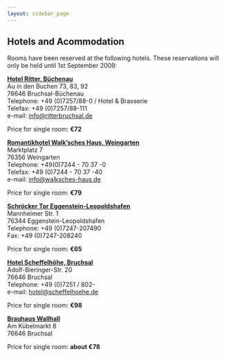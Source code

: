 ```yaml
---
layout: sidebar_page
---
```


## Hotels and Acommodation

Rooms have been reserved at the following hotels. These reservations will only be held until 1st September 2009:

**[Hotel Ritter, Büchenau](http://www.ritterbruchsal.de/)**  
Au in den Buchen 73, 83, 92  
76646 Bruchsal-Büchenau  
Telephone: +49 (0)7257/88-0 / Hotel & Brasserie  
Telefax: +49 (0)7257/88-111  
e-mail: [info@ritterbruchsal.de](mailto:info@ritterbruchsal.de?subject=4M_ICOMM_2009_Conference)  

Price for single room: **€72**  

  

**[Romantikhotel Walk’sches Haus, Weingarten](http://www.walksches-haus.de/)**  
Marktplatz 7  
76356 Weingarten  
Telephone: +49(0)7244 - 70 37 -0  
Telefax: +49 (0)7244 - 70 37 -40   
e-mail: [info@walksches-haus.de](mailto:info@walksches-haus.de?subject=4M_ICOMM_2009_Conference)  

Price for single room: **€79**  
  
  
  
**[Schröcker Tor Eggenstein-Leopoldshafen](http://www.schroeckertor.de/)**  
Mannheimer Str. 1  
76344 Eggenstein-Leopoldshafen  
Telephone: +49 (0)7247-207490    
Fax: +49 (0)7247-208240  

Price for single room: **€65**  
    
  
**[Hotel Scheffelhöhe, Bruchsal](http://www.scheffelhoehe.de/hotel/index.php?rubric=29)**  
Adolf-Bieringer-Str. 20  
76646 Bruchsal  
Telephone: +49 (0)7251 / 802-  
e-mail: [hotel@scheffelhoehe.de](mailto:hotel@scheffelhoehe.de?subject=4M_ICOMM_2009_Conference)  

Price for single room: **€98**  

  
**[Brauhaus Wallhall](http://www.brauhaus-wallhall-bruchsal.de)**  
Am Kübelmarkt 8  
76646 Bruchsal  
  
Price for single room: **about €78**  
  

  













